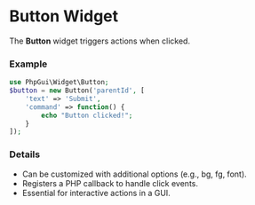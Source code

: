 # Button Widget

The **Button** widget triggers actions when clicked.

### Example
```php
use PhpGui\Widget\Button;
$button = new Button('parentId', [
    'text' => 'Submit',
    'command' => function() {
        echo "Button clicked!";
    }
]);
```

### Details
- Can be customized with additional options (e.g., bg, fg, font).
- Registers a PHP callback to handle click events.
- Essential for interactive actions in a GUI.
